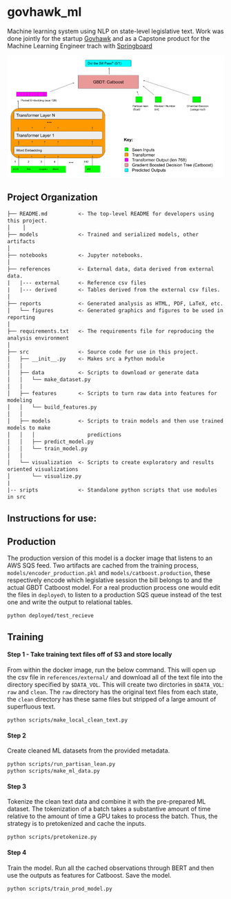 govhawk_ml
==============================

Machine learning system using NLP on state-level legislative text. Work was done jointly for the startup [Govhawk](https://govhawk.com/) and as a Capstone 
product for the Machine Learning Engineer trach with [Springboard](https://www.springboard.com/)

![Architecture](https://github.com/lukevancleve/govhawk_ml/blob/master/reports/figures/network_architecture.jpg)

Project Organization
------------


    ├── README.md          <- The top-level README for developers using this project.
    │    │
    ├── models             <- Trained and serialized models, other artifacts
    │
    ├── notebooks          <- Jupyter notebooks.
    │
    ├── references         <- External data, data derived from external data.
    |   |--- external      <- Reference csv files
    |   |--- derived       <- Tables derived from the external csv files.
    │
    ├── reports            <- Generated analysis as HTML, PDF, LaTeX, etc.
    │   └── figures        <- Generated graphics and figures to be used in reporting
    │
    ├── requirements.txt   <- The requirements file for reproducing the analysis environment
    │
    ├── src                <- Source code for use in this project.
    │   ├── __init__.py    <- Makes src a Python module
    │   │
    │   ├── data           <- Scripts to download or generate data
    │   │   └── make_dataset.py
    │   │
    │   ├── features       <- Scripts to turn raw data into features for modeling
    │   │   └── build_features.py
    │   │
    │   ├── models         <- Scripts to train models and then use trained models to make
    │   │   │                 predictions
    │   │   ├── predict_model.py
    │   │   └── train_model.py
    │   │
    │   └── visualization  <- Scripts to create exploratory and results oriented visualizations
    │       └── visualize.py
    |
    |-- sripts             <- Standalone python scripts that use modules in src


Instructions for use:
---------

## Production

The production version of this model is a docker image that listens to an AWS SQS feed. Two artifacts are cached from the training process, `models/encoder_production.pkl` and `models/catboost.production`, these respectively encode which legislative session the bill belongs to and the actual GBDT Catboost
model. For a real production process one would edit the files in `deployed\` to listen to a production SQS queue instead of the test one and write the output to
relational tables.

```
python deployed/test_recieve
```


## Training

#### Step 1 - Take training text files off of S3 and store locally

From within the docker image, run the below command. This will open up the csv file in `references/external/` and download all of the text file into
the directory specified by `$DATA_VOL`. This will create two dirctories in `$DATA_VOL`: `raw` and `clean`. The `raw` directory has the original text
files from each state, the `clean` directory has these same files but stripped of a large amount of superfluous text.

```
python scripts/make_local_clean_text.py
```

#### Step 2

Create cleaned ML datasets from the provided metadata.

```
python scripts/run_partisan_lean.py
python scripts/make_ml_data.py
```

#### Step 3

Tokenize the clean text data and combine it with the pre-prepared ML dataset. The tokenization of a batch takes a substantive amount of time relative to
the amount of time a GPU takes to process the batch. Thus, the strategy is to pretokenized and cache the inputs. 

```
python scripts/pretokenize.py
```

#### Step 4

Train the model. Run all the cached observations through BERT and then use the outputs as features for Catboost. Save the model.

```
python scripts/train_prod_model.py
```
